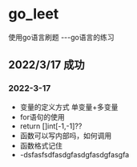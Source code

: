 # go_leet
使用go语言刷题 ---go语言的练习
## 2022/3/17 成功
### 2022-3-17
- 变量的定义方式 单变量+多变量
- for语句的使用
- return []int[-1,-1]??
- 函数可以写内部吗，如何调用
- 函数格式记住
- -dsfasfsdfasdgfasdgfasdgfasgfa
